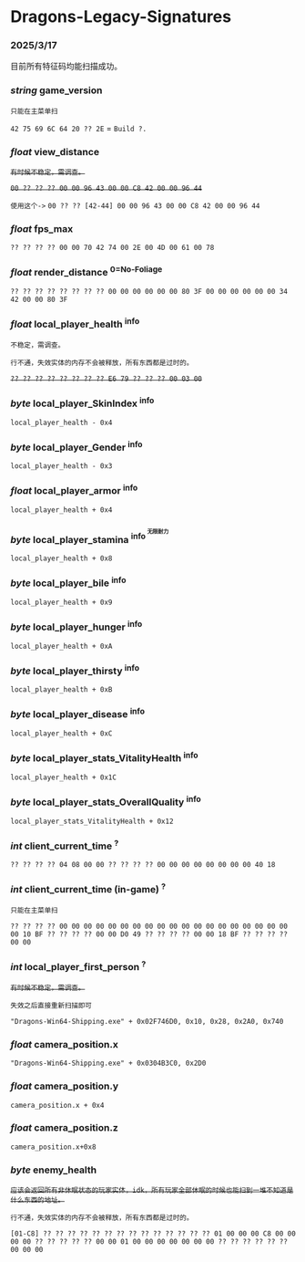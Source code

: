 # Dragons-Legacy-Signatures

### 2025/3/17

目前所有特征码均能扫描成功。

### *string* game_version
`只能在主菜单扫`

`42 75 69 6C 64 20 ?? 2E` = `Build ?.`

### *float* view_distance
~~`有时候不稳定，需调查。`~~

~~`00 ?? ?? ?? 00 00 96 43 00 00 C8 42 00 00 96 44`~~

`使用这个->` `00 ?? ?? [42-44] 00 00 96 43 00 00 C8 42 00 00 96 44`

### *float* fps_max
`?? ?? ?? ?? 00 00 70 42 74 00 2E 00 4D 00 61 00 78`

### *float* render_distance <sup>0=No-Foliage</sup>
`?? ?? ?? ?? ?? ?? ?? ?? 00 00 00 00 00 00 80 3F 00 00 00 00 00 00 34 42 00 00 80 3F`

### *float* local_player_health <sup>info<sup>
`不稳定，需调查。`

`行不通，失效实体的内存不会被释放，所有东西都是过时的。`

~~`?? ?? ?? ?? ?? ?? ?? ?? E6 79 ?? ?? ?? 00 03 00`~~

### *byte* local_player_SkinIndex <sup>info<sup>
`local_player_health - 0x4`

### *byte* local_player_Gender <sup>info<sup>
`local_player_health - 0x3`

### *float* local_player_armor <sup>info<sup>
`local_player_health + 0x4`

### *byte* local_player_stamina <sup>info<sup> <sup>无限耐力<sup> 
`local_player_health + 0x8`

### *byte* local_player_bile <sup>info<sup>
`local_player_health + 0x9`

### *byte* local_player_hunger <sup>info<sup>
`local_player_health + 0xA`

### *byte* local_player_thirsty <sup>info<sup>
`local_player_health + 0xB`

### *byte* local_player_disease <sup>info<sup>
`local_player_health + 0xC`

### *byte* local_player_stats_VitalityHealth <sup>info<sup>
`local_player_health + 0x1C`

### *byte* local_player_stats_OverallQuality <sup>info<sup>
`local_player_stats_VitalityHealth + 0x12`

### *int* client_current_time <sup>?</sup>
`?? ?? ?? ?? 04 08 00 00 ?? ?? ?? ?? 00 00 00 00 00 00 00 00 40 18`

### *int* client_current_time (in-game) <sup>?</sup>
`只能在主菜单扫`

`?? ?? ?? ?? 00 00 00 00 00 00 00 00 00 00 00 00 00 00 00 00 00 00 00 00 10 BF ?? ?? ?? ?? 00 00 D0 49 ?? ?? ?? ?? 00 00 18 BF ?? ?? ?? ?? 00 00`

### *int* local_player_first_person <sup>?</sup>
~~`有时候不稳定，需调查。`~~

`失效之后直接重新扫描即可`

`"Dragons-Win64-Shipping.exe" + 0x02F746D0, 0x10, 0x28, 0x2A0, 0x740`

### *float* camera_position.x

`"Dragons-Win64-Shipping.exe" + 0x0304B3C0, 0x2D0`

### *float* camera_position.y

`camera_position.x + 0x4`

### *float* camera_position.z

`camera_position.x+0x8`

### *byte* enemy_health
~~`应该会返回所有非休眠状态的玩家实体，idk，所有玩家全部休眠的时候也能扫到一堆不知道是什么东西的地址。`~~

`行不通，失效实体的内存不会被释放，所有东西都是过时的。`

`[01-C8] ?? ?? ?? ?? ?? ?? ?? ?? ?? ?? ?? ?? ?? ?? 01 00 00 00 C8 00 00 00 00 ?? ?? ?? ?? ?? 00 00 01 00 00 00 00 00 00 00 ?? ?? ?? ?? ?? ?? 00 00 00`
